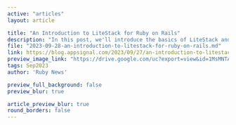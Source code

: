 ```yaml
---
active: "articles"
layout: article

title: "An Introduction to LiteStack for Ruby on Rails"
description: "In this post, we'll introduce the basics of LiteStack and set up an example Rails application."
file: "2023-09-28-an-introduction-to-litestack-for-ruby-on-rails.md"
link: https://blog.appsignal.com/2023/09/27/an-introduction-to-litestack-for-ruby-on-rails.html
preview_image_link: "https://drive.google.com/uc?export=view&id=1MsMNTA0djtJrqGXuPyPZ_FKoXcyg1-Mk"
tags: Sep2023
author: 'Ruby News'

preview_full_background: false
preview_blur: true

article_preview_blur: true
round_borders: false
---
```

